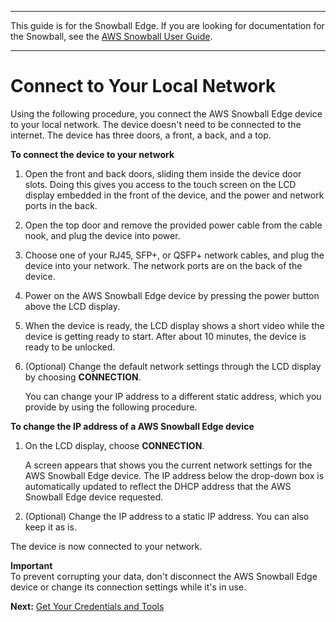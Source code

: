 --------

This guide is for the Snowball Edge\. If you are looking for documentation for the Snowball, see the [AWS Snowball User Guide](https://docs.aws.amazon.com/snowball/latest/ug/whatissnowball.html)\.

--------

# Connect to Your Local Network<a name="getting-started-connect"></a>

Using the following procedure, you connect the AWS Snowball Edge device to your local network\. The device doesn't need to be connected to the internet\. The device has three doors, a front, a back, and a top\.

**To connect the device to your network**

1. Open the front and back doors, sliding them inside the device door slots\. Doing this gives you access to the touch screen on the LCD display embedded in the front of the device, and the power and network ports in the back\.

1. Open the top door and remove the provided power cable from the cable nook, and plug the device into power\.

1. Choose one of your RJ45, SFP\+, or QSFP\+ network cables, and plug the device into your network\. The network ports are on the back of the device\.

1. Power on the AWS Snowball Edge device by pressing the power button above the LCD display\.

1. When the device is ready, the LCD display shows a short video while the device is getting ready to start\. After about 10 minutes, the device is ready to be unlocked\.

1. \(Optional\) Change the default network settings through the LCD display by choosing **CONNECTION**\. 

   You can change your IP address to a different static address, which you provide by using the following procedure\.

**To change the IP address of a AWS Snowball Edge device**

1. On the LCD display, choose **CONNECTION**\. 

   A screen appears that shows you the current network settings for the AWS Snowball Edge device\. The IP address below the drop\-down box is automatically updated to reflect the DHCP address that the AWS Snowball Edge device requested\. 

1. \(Optional\) Change the IP address to a static IP address\. You can also keep it as is\.

The device is now connected to your network\.

**Important**  
To prevent corrupting your data, don't disconnect the AWS Snowball Edge device or change its connection settings while it's in use\.

**Next:** [Get Your Credentials and Tools](get-credentials.md) 